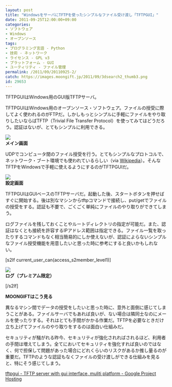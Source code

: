 ```yaml
---
layout: post
title: "WindowsをサーバにTFTPを使ったシンプルなファイル受け渡し「TFTPGUI」"
date: 2011-09-25T12:00:00+09:00
categories:
- ソフトウェア
- Windows
- オープンソース
tags: 
- プログラミング言語 - Python
- 技術 - ネットワーク
- ライセンス - GPL v3
- プラットフォーム - GUI
- ユーティリティ - ファイル管理
permalink: /2011/09/20110925-2/
catch: https://images.moongift.jp/2011/09/3dsearch2_thumb3.png
id: 29653
---
```

TFTPGUIはWindows用のGUI版TFTPサーバ。

  

TFTPGUIはWindows用のオープンソース・ソフトウェア。ファイルの授受に際してよく使われるのがFTPだ。しかしもっとシンプルに手軽にファイルをやり取りしたいならばTFTP（Trivial File Transfer Protocol）を使ってみてはどうだろう。認証はないが、とてもシンプルに利用できる。

  

[![](https://images.moongift.jp/2011/09/3dsearch1_thumb.png)](https://images.moongift.jp/2011/09/3dsearch1.png)  
**メイン画面**

  

UDPでコンピュータ間のファイル授受を行う。とてもシンプルなプロトコルで、ネットワーク・ブート環境でも使われているらしい（via [Wikipedia](http://ja.wikipedia.org/wiki/Trivial_File_Transfer_Protocol)）。そんなTFTPをWindowsで手軽に使えるようにするのがTFTPGUIだ。

  

[![](https://images.moongift.jp/2011/09/3dsearch2_thumb3.png)](https://images.moongift.jp/2011/09/3dsearch23.png)  
**設定画面**

  
<!--more-->  

TFTPGUIはGUIベースのTFTPサーバだ。起動した後、スタートボタンを押せばすぐに開始する。後は別なマシンからtftpコマンドで接続し、put/getでファイルの授受をする。認証も不要で、ごくごく単純にファイルのやり取りができてしまう。

  

ログファイルを残しておくことやルートディレクトリの指定が可能だ。また、認証はなくとも接続を許容するIPアドレス範囲は指定できる。ファイル一覧を取ったりするコマンドもなく相当簡易的にしか使えないが、認証によらないシンプルなファイル授受機能を用意したいと思った時に参考にすると良いかもしれない。

  
[s2If current\_user\_can(access\_s2member\_level1)]

[![](https://images.moongift.jp/2011/09/3dsearch4_thumb4.png)](https://images.moongift.jp/2011/09/3dsearch48.png)  
**ログ（プレミアム限定）**

[/s2If]  
  
  

**MOONGIFTはこう見る**

  

異なるマシン間でデータの授受をしたいと思った時に、意外と面倒に感じてしまうことがある。ファイルサーバでもあれば良いが、ない場合は隣同士なのにメールを使ったりする。それはとても手間がかかる作業だ。TFTPを必要なときだけ立ち上げてファイルのやり取りをするのは面白い仕組みだ。

  

セキュリティが騒がれる昨今、セキュリティが強化されればされるほど、利用者の手間は増えてしまう。全てにおいてセキュリティを強化すれば良いのではなく、何で担保して問題があった場合にどれくらいのリスクがあるか推し量るのが重要だ。TFTPのような認証もなくファイルの受け渡しができる仕組みを見ると、特にそう感じてしまう。

  

[tftpgui - TFTP server with gui interface, muliti platform - Google Project Hosting](http://code.google.com/p/tftpgui/)

